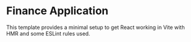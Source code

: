# Finance Application

This template provides a minimal setup to get React working in Vite with HMR and some ESLint rules used.
